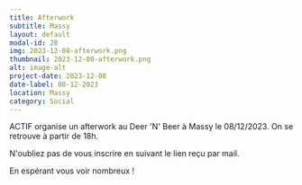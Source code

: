```yaml
---
title: Afterwork
subtitle: Massy
layout: default
modal-id: 28
img: 2023-12-08-afterwork.png
thumbnail: 2023-12-08-afterwork.png
alt: image-alt
project-date: 2023-12-08
date-label: 08-12-2023
location: Massy
category: Social
---
```


ACTIF organise un afterwork au Deer 'N' Beer à Massy le 08/12/2023. On se retrouve à partir de 18h.

N'oubliez pas de vous inscrire en suivant le lien reçu par mail.

En espérant vous voir nombreux !
